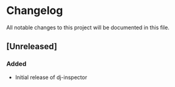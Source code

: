 # Changelog

All notable changes to this project will be documented in this file.

## [Unreleased]

### Added
- Initial release of dj-inspector
